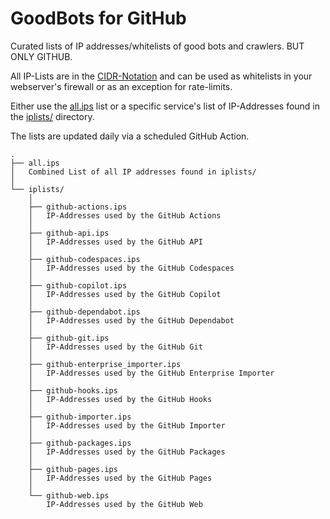 # GoodBots for GitHub
Curated lists of IP addresses/whitelists of good bots and crawlers. BUT ONLY GITHUB.

All IP-Lists are in the [CIDR-Notation](https://en.wikipedia.org/wiki/Classless_Inter-Domain_Routing) and can be used as whitelists in your webserver's firewall or as an exception for rate-limits.

Either use the [all.ips](all.ips) list or a specific service's list of IP-Addresses found in the [iplists/](iplists/) directory.

The lists are updated daily via a scheduled GitHub Action.

  
```
.
├── all.ips 
│   Combined List of all IP addresses found in iplists/
│
└── iplists/
    │
    ├── github-actions.ips
    │   IP-Addresses used by the GitHub Actions
    │   
    ├── github-api.ips
    │   IP-Addresses used by the GitHub API
    │   
    ├── github-codespaces.ips
    │   IP-Addresses used by the GitHub Codespaces
    │   
    ├── github-copilot.ips
    │   IP-Addresses used by the GitHub Copilot
    │   
    ├── github-dependabot.ips
    │   IP-Addresses used by the GitHub Dependabot
    │   
    ├── github-git.ips
    │   IP-Addresses used by the GitHub Git
    │   
    ├── github-enterprise_importer.ips
    │   IP-Addresses used by the GitHub Enterprise Importer
    │   
    ├── github-hooks.ips
    │   IP-Addresses used by the GitHub Hooks
    │   
    ├── github-importer.ips
    │   IP-Addresses used by the GitHub Importer
    │   
    ├── github-packages.ips
    │   IP-Addresses used by the GitHub Packages
    │   
    ├── github-pages.ips
    │   IP-Addresses used by the GitHub Pages
    │
    └── github-web.ips 
        IP-Addresses used by the GitHub Web
        
```
